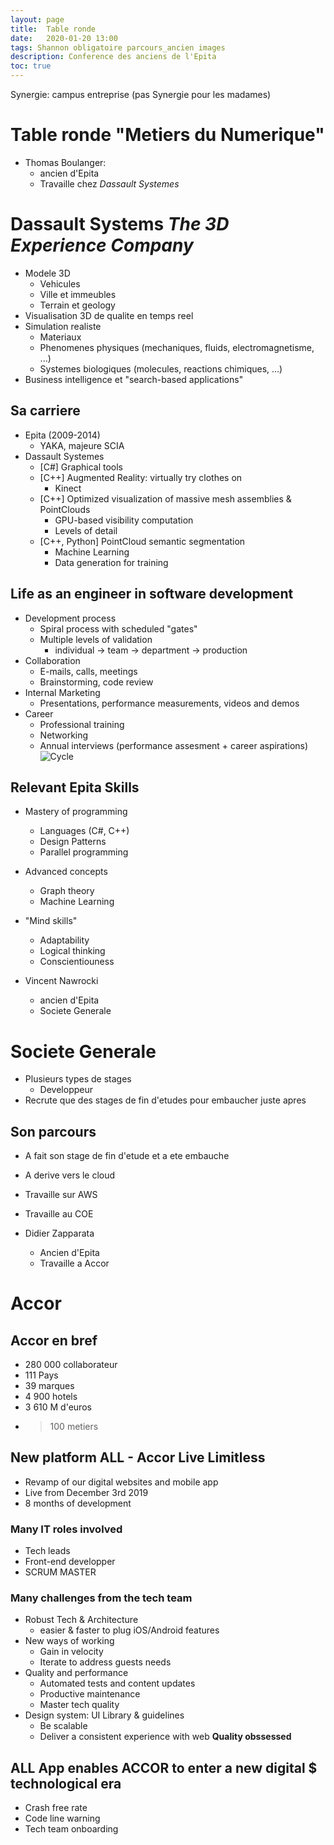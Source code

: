 ```yaml
---
layout: page
title:  Table ronde
date:   2020-01-20 13:00
tags: Shannon obligatoire parcours_ancien images
description: Conference des anciens de l'Epita
toc: true
---
```

Synergie: campus entreprise (pas Synergie pour les madames)

# Table ronde "Metiers du Numerique"
* Thomas Boulanger:
    * ancien d'Epita
    * Travaille chez *Dassault Systemes*

# Dassault Systems *The 3D Experience Company*
* Modele 3D
    * Vehicules
    * Ville et immeubles
    * Terrain et geology
* Visualisation 3D de qualite en temps reel
* Simulation realiste
    * Materiaux
    * Phenomenes physiques (mechaniques, fluids, electromagnetisme, ...)
    * Systemes biologiques (molecules, reactions chimiques, ...)
* Business intelligence et "search-based applications"

## Sa carriere
* Epita (2009-2014)
    * YAKA, majeure SCIA
* Dassault Systemes
    * [C#] Graphical tools
    * [C++] Augmented Reality: virtually try clothes on
        * Kinect
    * [C++] Optimized visualization of massive mesh assemblies & PointClouds
        * GPU-based visibility computation
        * Levels of detail
    * [C++, Python] PointCloud semantic segmentation
        * Machine Learning
        * Data generation for training
## Life as an engineer in software development
* Development process
    * Spiral process with scheduled "gates"
    * Multiple levels of validation
        * individual -> team -> department -> production
* Collaboration
    * E-mails, calls, meetings
    * Brainstorming, code review
* Internal Marketing
    * Presentations, performance measurements, videos and demos
* Career
    * Professional training
    * Networking
    * Annual interviews (performance assesment + career aspirations)
![Cycle](/entreprise/assets/images/cycle.jpg)

## Relevant Epita Skills
* Mastery of programming
    * Languages (C#, C++)
    * Design Patterns
    * Parallel programming
* Advanced concepts
    * Graph theory
    * Machine Learning
* "Mind skills"
    * Adaptability
    * Logical thinking
    * Conscientiouness

* Vincent Nawrocki
    * ancien d'Epita
    * Societe Generale

# Societe Generale
* Plusieurs types de stages
    * Developpeur
* Recrute que des stages de fin d'etudes pour embaucher juste apres

## Son parcours
* A fait son stage de fin d'etude et a ete embauche
* A derive vers le cloud
* Travaille sur AWS
* Travaille au COE

* Didier Zapparata
    * Ancien d'Epita
    * Travaille a Accor

# Accor
## Accor en bref
* 280 000 collaborateur
* 111 Pays
* 39 marques
* 4 900 hotels
* 3 610 M d'euros
* >100 metiers

## New platform ALL - Accor Live Limitless
* Revamp of our digital websites and mobile app
* Live from December 3rd 2019
* 8 months of development

### Many IT roles involved
* Tech leads
* Front-end developper
* SCRUM MASTER

### Many challenges from the tech team
* Robust Tech & Architecture
    * easier & faster to plug iOS/Android features
* New ways of working
    * Gain in velocity
    * Iterate to address guests needs
* Quality and performance
    * Automated tests and content updates
    * Productive maintenance
    * Master tech quality
* Design system: UI Library & guidelines
    * Be scalable
    * Deliver a consistent experience with web
**Quality obssessed**

## ALL App enables ACCOR to enter a new digital $ technological era
* Crash free rate
* Code line warning
* Tech team onboarding
